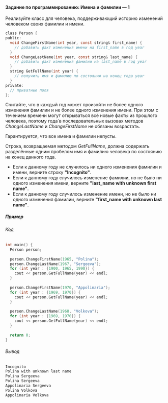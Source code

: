 #### Задание по программированию: Имена и фамилии — 1 ####

Реализуйте класс для человека, поддерживающий историю изменений человеком своих фамилии и имени.

```objectivec
class Person {
public:
  void ChangeFirstName(int year, const string& first_name) {
    // добавить факт изменения имени на first_name в год year
  }
  void ChangeLastName(int year, const string& last_name) {
    // добавить факт изменения фамилии на last_name в год year
  }
  string GetFullName(int year) {
    // получить имя и фамилию по состоянию на конец года year
  }
private:
  // приватные поля
};
```
Считайте, что в каждый год может произойти не более одного изменения фамилии и не более одного изменения имени. При этом с течением времени могут открываться всё новые факты из прошлого человека, поэтому года́ в последовательных вызовах методов *ChangeLastName* и *ChangeFirstName* не обязаны возрастать.

Гарантируется, что все имена и фамилии непусты.

Строка, возвращаемая методом *GetFullName*, должна содержать разделённые одним пробелом имя и фамилию человека по состоянию на конец данного года.

* Если к данному году не случилось ни одного изменения фамилии и имени, верните строку **"Incognito"**.
* Если к данному году случилось изменение фамилии, но не было ни одного изменения имени, верните **"last_name with unknown first name"**.
* Если к данному году случилось изменение имени, но не было ни одного изменения фамилии, верните **"first_name with unknown last name"**.

##### Пример #####
###### Код ######
```objectivec
int main() {
  Person person;
  
  person.ChangeFirstName(1965, "Polina");
  person.ChangeLastName(1967, "Sergeeva");
  for (int year : {1900, 1965, 1990}) {
    cout << person.GetFullName(year) << endl;
  }
  
  person.ChangeFirstName(1970, "Appolinaria");
  for (int year : {1969, 1970}) {
    cout << person.GetFullName(year) << endl;
  }
  
  person.ChangeLastName(1968, "Volkova");
  for (int year : {1969, 1970}) {
    cout << person.GetFullName(year) << endl;
  }
  
  return 0;
}
```

###### Вывод ######
```objectivec
Incognito
Polina with unknown last name
Polina Sergeeva
Polina Sergeeva
Appolinaria Sergeeva
Polina Volkova
Appolinaria Volkova
```